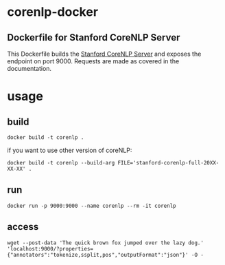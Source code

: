 # corenlp-docker
Dockerfile for Stanford CoreNLP Server
---------

This Dockerfile builds the [Stanford CoreNLP Server](http://stanfordnlp.github.io/CoreNLP/corenlp-server.html) and exposes
the endpoint on port 9000. Requests are made as covered in the documentation.

# usage 
## build 
```
docker build -t corenlp .
```
if you want to use other version of coreNLP:

```
docker build -t corenlp --build-arg FILE='stanford-corenlp-full-20XX-XX-XX' .
```

## run
```
docker run -p 9000:9000 --name corenlp --rm -it corenlp
```

## access
```
wget --post-data 'The quick brown fox jumped over the lazy dog.' 'localhost:9000/?properties={"annotators":"tokenize,ssplit,pos","outputFormat":"json"}' -O -
```
